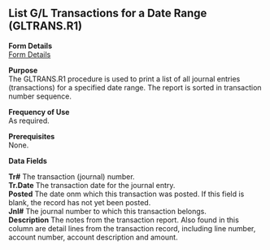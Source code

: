 ##  List G/L Transactions for a Date Range (GLTRANS.R1)

<PageHeader />

**Form Details**  
[ Form Details ](GLTRANS-R1-1/README.md)   

**Purpose**  
The GLTRANS.R1 procedure is used to print a list of all journal entries
(transactions) for a specified date range. The report is sorted in transaction
number sequence.

**Frequency of Use**  
As required.

**Prerequisites**  
None.

**Data Fields**

**Tr#** The transaction (journal) number.  
**Tr.Date** The transaction date for the journal entry.  
**Posted** The date onm which this transaction was posted. If this field is
blank, the record has not yet been posted.  
**Jnl#** The journal number to which this transaction belongs.  
**Description** The notes from the transaction report. Also found in this
column are detail lines from the transaction record, including line number,
account number, account description and amount.  
  
<badge text= "Version 8.10.57" vertical="middle" />

<PageFooter />